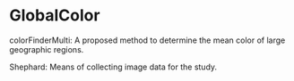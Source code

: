 # GlobalColor
colorFinderMulti: A proposed method to determine the mean color of large geographic regions.

Shephard: Means of collecting image data for the study.
